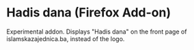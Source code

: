 # Hadis dana (Firefox Add-on)

Experimental addon. Displays "Hadis dana" on the front page of islamskazajednica.ba, instead of the logo.
